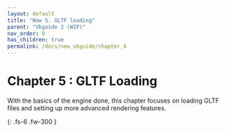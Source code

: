 ```yaml
---
layout: default
title: "New 5. GLTF loading"
parent: "Vkguide 2 (WIP)"
nav_order: 8
has_children: true
permalink: /docs/new_vkguide/chapter_4
---
```

# Chapter 5 : GLTF Loading

With the basics of the engine done, this chapter focuses on loading GLTF files and setting up more advanced rendering features.

{: .fs-6 .fw-300 }